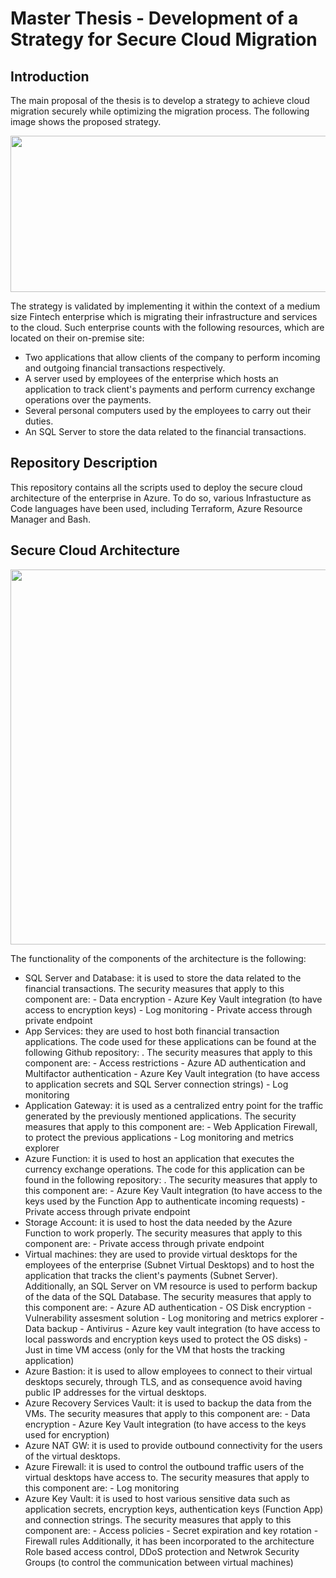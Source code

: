 # Master Thesis - Development of a Strategy for Secure Cloud Migration
## Introduction
The main proposal of the thesis is to develop a strategy to achieve cloud migration securely while optimizing the migration process. The following image shows the proposed strategy.

<p align="center">
  <img src="https://github.com/marina-aa00/TFM/assets/97545805/cfd5898d-8f69-4aba-bce0-d4d3ea6da27a" height="250" width="600"/>
</p>






The strategy is validated by implementing it within the context of a medium size Fintech enterprise which is migrating their infrastructure and services to the cloud. Such enterprise counts with the following resources, which are located on their on-premise site: 
- Two applications that allow clients of the company to perform incoming and outgoing financial transactions respectively.
- A server used by employees of the enterprise which hosts an application to track client's payments and perform currency exchange operations over the payments.
- Several personal computers used by the employees to carry out their duties.
- An SQL Server to store the data related to the financial transactions.
## Repository Description 
This repository contains all the scripts used to deploy the secure cloud architecture of the enterprise in Azure. To do so, various Infrastucture as Code languages have been used, including Terraform, Azure Resource Manager and Bash. 

## Secure Cloud Architecture 



<p align="center">
  <img src="https://github.com/marina-aa00/TFM/assets/97545805/a00b5200-781b-4fed-b26f-f10258361e3c" height="600" width="600"/>
</p>







The functionality of the components of the architecture is the following: 
- SQL Server and Database: it is used to store the data related to the financial transactions. The security measures that apply to this component are:
      - Data encryption
      - Azure Key Vault integration (to have access to encryption keys)
      - Log monitoring
      - Private access through private endpoint
- App Services: they are used to host both financial transaction applications. The code used for these applications can be found at the following Github repository: . The security measures that apply to this component are:
      - Access restrictions
      - Azure AD authentication and Multifactor authentication
      - Azure Key Vault integration (to have access to application secrets and SQL Server connection strings)
      - Log monitoring 
- Application Gateway: it is used as a centralized entry point for the traffic generated by the previously mentioned applications. The security measures that apply to this component are:
      - Web Application Firewall, to protect the previous applications
      - Log monitoring and metrics explorer
- Azure Function: it is used to host an application that executes the currency exchange operations. The code for this application can be found in the following repository: . The security measures that apply to this component are:
      - Azure Key Vault integration (to have access to the keys used by the Function App to authenticate incoming requests)
      - Private access through private endpoint
- Storage Account: it is used to host the data needed by the Azure Function to work properly. The security measures that apply to this component are:
      - Private access through private endpoint
- Virtual machines: they are used to provide virtual desktops for the employees of the enterprise  (Subnet Virtual Desktops) and to host the application that tracks the client's payments (Subnet Server). Additionally, an SQL Server on VM resource is used to perform backup of the data of the SQL Database. The security measures that apply to this component are:
      - Azure AD authentication
      - OS Disk encryption
      - Vulnerability assesment solution
      - Log monitoring and metrics explorer
      - Data backup
      - Antivirus
      - Azure key vault integration (to have access to local passwords and encryption keys used to protect the OS disks)
      - Just in time VM access (only for the VM that hosts the tracking application)
- Azure Bastion: it is used to allow employees to connect to their virtual desktops securely, through TLS, and as consequence avoid having public IP addresses for the virtual desktops.
- Azure Recovery Services Vault: it is used to backup the data from the VMs. The security measures that apply to this component are:
      - Data encryption
      - Azure Key Vault integration (to have access to the keys used for encryption)
- Azure NAT GW: it is used to provide outbound connectivity for the users of the virtual desktops.
- Azure Firewall: it is used to control the outbound traffic users of the virtual desktops have access to. The security measures that apply to this component are:
      - Log monitoring
- Azure Key Vault: it is used to host various sensitive data such as application secrets, encryption keys, authentication keys (Function App) and connection strings. The security measures that apply to this component are:
      - Access policies
      - Secret expiration and key rotation
      - Firewall rules
Additionally, it has been incorporated to the architecture Role based access control, DDoS protection and Netwrok Security Groups (to control the communication between virtual machines)

